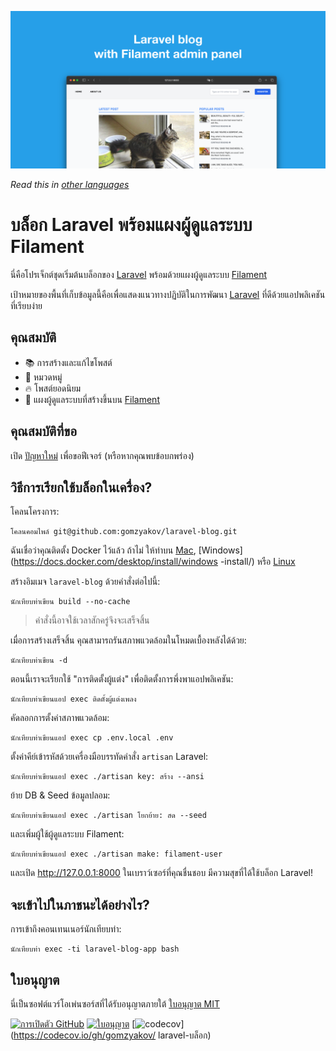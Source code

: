 ![บล็อก Laravel พร้อมแผงผู้ดูแลระบบ Filament](../docs/social-preview-en.png)

_Read this in [other languages](./Translations.md)_

# บล็อก Laravel พร้อมแผงผู้ดูแลระบบ Filament

นี่คือโปรเจ็กต์ชุดเริ่มต้นบล็อกของ [Laravel](https://laravel.com) พร้อมด้วยแผงผู้ดูแลระบบ [Filament](https://filamentphp.com)

เป้าหมายของพื้นที่เก็บข้อมูลนี้คือเพื่อแสดงแนวทางปฏิบัติในการพัฒนา [Laravel](https://laravel.com) ที่ดีด้วยแอปพลิเคชันที่เรียบง่าย

## คุณสมบัติ

- 📚 การสร้างและแก้ไขโพสต์
- 🥑 หมวดหมู่
- 🔥 โพสต์ยอดนิยม
- 🎉 แผงผู้ดูแลระบบที่สร้างขึ้นบน [Filament](https://filamentphp.com)

## คุณสมบัติที่ขอ

เปิด [ปัญหาใหม่](https://github.com/gomzyakov/laravel-blog/issues/new) เพื่อขอฟีเจอร์ (หรือหากคุณพบข้อบกพร่อง)

## วิธีการเรียกใช้บล็อกในเครื่อง?

โคลนโครงการ:

``` ทุบตี
โคลนคอมไพล์ git@github.com:gomzyakov/laravel-blog.git
```

ฉันเชื่อว่าคุณติดตั้ง Docker ไว้แล้ว ถ้าไม่ ให้ทำบน [Mac](https://docs.docker.com/desktop/install/mac-install/), [Windows](https://docs.docker.com/desktop/install/windows -install/) หรือ [Linux](https://docs.docker.com/desktop/install/linux-install/)

สร้างอิมเมจ `laravel-blog` ด้วยคำสั่งต่อไปนี้:

``` ทุบตี
นักเทียบท่าเขียน build --no-cache
```

>คำสั่งนี้อาจใช้เวลาสักครู่จึงจะเสร็จสิ้น

เมื่อการสร้างเสร็จสิ้น คุณสามารถรันสภาพแวดล้อมในโหมดเบื้องหลังได้ด้วย:

``` ทุบตี
นักเทียบท่าเขียน -d
```

ตอนนี้เราจะเรียกใช้ "การติดตั้งผู้แต่ง" เพื่อติดตั้งการพึ่งพาแอปพลิเคชัน:

``` ทุบตี
นักเทียบท่าเขียนแอป exec ติดตั้งผู้แต่งเพลง
```

คัดลอกการตั้งค่าสภาพแวดล้อม:

``` ทุบตี
นักเทียบท่าเขียนแอป exec cp .env.local .env
```

ตั้งค่าคีย์เข้ารหัสด้วยเครื่องมือบรรทัดคำสั่ง `artisan` Laravel:

``` ทุบตี
นักเทียบท่าเขียนแอป exec ./artisan key: สร้าง --ansi
```

ย้าย DB & Seed ข้อมูลปลอม:

``` ทุบตี
นักเทียบท่าเขียนแอป exec ./artisan โยกย้าย: สด --seed
```

และเพิ่มผู้ใช้ผู้ดูแลระบบ Filament:

``` ทุบตี
นักเทียบท่าเขียนแอป exec ./artisan make: filament-user
```

และเปิด http://127.0.0.1:8000 ในเบราว์เซอร์ที่คุณชื่นชอบ มีความสุขที่ได้ใช้บล็อก Laravel!

## จะเข้าไปในภาชนะได้อย่างไร?

การเข้าถึงคอนเทนเนอร์นักเทียบท่า:

``` ทุบตี
นักเทียบท่า exec -ti laravel-blog-app bash
```

## ใบอนุญาต

นี่เป็นซอฟต์แวร์โอเพ่นซอร์สที่ได้รับอนุญาตภายใต้ [ใบอนุญาต MIT](https://github.com/gomzyakov/php-code-style/blob/main/LICENSE)


[![การเปิดตัว GitHub](https://img.shields.io/github/release/gomzyakov/laravel-blog.svg)](https://github.com/gomzyakov/laravel-blog/releases/latest)
[![ใบอนุญาต](https://img.shields.io/badge/License-MIT-green.svg)](https://github.com/gomzyakov/laravel-blog/blob/development/LICENSE)
[![codecov](https://codecov.io/gh/gomzyakov/laravel-blog/branch/main/graph/badge.svg?token=4CYTVMVUYV)](https://codecov.io/gh/gomzyakov/ laravel-บล็อก)
